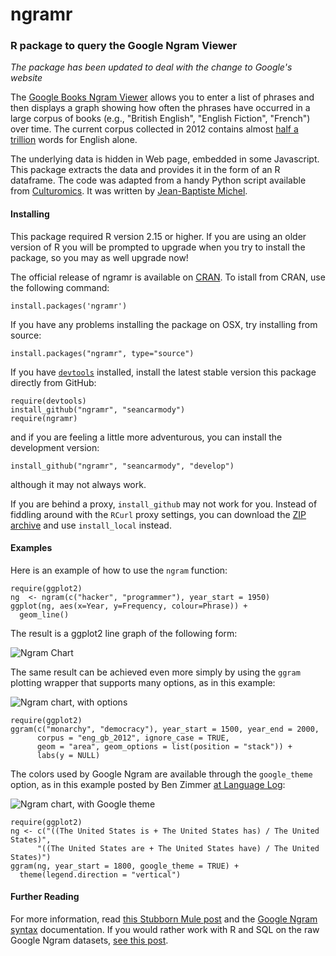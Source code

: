 ngramr
======

### R package to query the Google Ngram Viewer

*The package has been updated to deal with the change to Google's website*

The [Google Books Ngram Viewer](http://books.google.com/ngrams) allows you to enter a list of phrases and then displays a graph showing how often the phrases have occurred in a large corpus of books (e.g., "British English", "English Fiction", "French") over time. The current corpus collected in 2012 contains almost [half a trillion](http://languagelog.ldc.upenn.edu/nll/?p=4258) words for English alone.

The underlying data is hidden in Web page, embedded in some Javascript.
This package extracts the data and provides it in the form of an R dataframe. The code was adapted from a handy Python script available from 
[Culturomics](http://www.culturomics.org/Resources/get-ngrams).
It was written by [Jean-Baptiste Michel](https://twitter.com/jb_michel).

#### Installing

This package required R version 2.15 or higher. If you are using an older version of R
you will be prompted to upgrade when you try to install the package, so you may as well
upgrade now!

The official release of ngramr is available on [CRAN](http://cran.r-project.org/web/packages/ngramr/index.html). To istall from CRAN, use the following command:

    install.packages('ngramr')

If you have any problems installing the package on OSX, try installing from
source:

    install.packages("ngramr", type="source")

If you have [`devtools`](http://cran.r-project.org/web/packages/devtools/index.html)
installed, install the latest stable version this package directly from GitHub:

    require(devtools)
    install_github("ngramr", "seancarmody")
    require(ngramr)
   
and if you are feeling a little more adventurous, you can install the development version:

    install_github("ngramr", "seancarmody", "develop")

although it may not always work.

If you are behind a proxy, `install_github` may not work for you. Instead of fiddling around with the `RCurl` proxy settings, you can download the [ZIP archive](https://github.com/seancarmody/ngramr/archive/master.zip) and use `install_local` instead.

#### Examples

Here is an example of how to use the `ngram` function:

    require(ggplot2)
    ng  <- ngram(c("hacker", "programmer"), year_start = 1950)
    ggplot(ng, aes(x=Year, y=Frequency, colour=Phrase)) +
      geom_line()

The result is a ggplot2 line graph of the following form:

![Ngram Chart](http://i.imgur.com/EhSE9eK.png)

The same result can be achieved even more simply by using the `ggram` plotting wrapper that supports many options, as in this example:

![Ngram chart, with options](http://i.imgur.com/p5Q3pgM.png)

    require(ggplot2)
    ggram(c("monarchy", "democracy"), year_start = 1500, year_end = 2000, 
          corpus = "eng_gb_2012", ignore_case = TRUE, 
          geom = "area", geom_options = list(position = "stack")) + 
          labs(y = NULL)

The colors used by Google Ngram are available through the `google_theme` option, as in this example posted by Ben Zimmer [at Language Log](http://languagelog.ldc.upenn.edu/nll/?p=4979):

![Ngram chart, with Google theme](http://i.imgur.com/qKHvQA4.png)

    require(ggplot2)
    ng <- c("((The United States is + The United States has) / The United States)",
          "((The United States are + The United States have) / The United States)")
    ggram(ng, year_start = 1800, google_theme = TRUE) +
      theme(legend.direction = "vertical")

#### Further Reading

For more information, read [this Stubborn Mule post](http://www.stubbornmule.net/2013/07/ngramr/) and the [Google Ngram syntax](http://books.google.com/ngrams/info) documentation. If you would rather work with R and SQL on the raw Google Ngram datasets, [see this post](http://rpsychologist.com/how-to-work-with-google-ngram-data-sets-in-r-using-mysql/).
